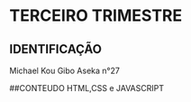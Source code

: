 # TERCEIRO TRIMESTRE

## IDENTIFICAÇÃO
Michael Kou Gibo Aseka n°27

##CONTEUDO
HTML,CSS e JAVASCRIPT
